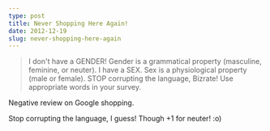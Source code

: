 ```yaml
---
type: post
title: Never Shopping Here Again!
date: 2012-12-19
slug: never-shopping-here-again
---
```


> I don't have a GENDER! Gender is a grammatical property (masculine, feminine, or neuter). I have a SEX. Sex is a physiological property (male or female). STOP corrupting the language, Bizrate! Use appropriate words in your survey.

Negative review on Google shopping.

Stop corrupting the language, I guess!  Though +1 for neuter! :o)
